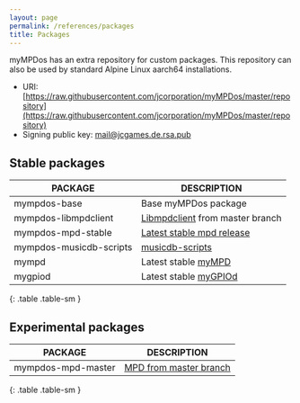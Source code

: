 ```yaml
---
layout: page
permalink: /references/packages
title: Packages
---
```


myMPDos has an extra repository for custom packages. This repository can also be used by standard Alpine Linux aarch64 installations.

- URI: [https://raw.githubusercontent.com/jcorporation/myMPDos/master/repository](https://raw.githubusercontent.com/jcorporation/myMPDos/master/repository)
- Signing public key: [mail@jcgames.de.rsa.pub](https://github.com/jcorporation/myMPDos/blob/master/mympdos/build/mympdos-base/mympdos-base/fs/etc/apk/keys/mail%40jcgames.de.rsa.pub)

## Stable packages

| PACKAGE | DESCRIPTION |
| ------- | ----------- |
| mympdos-base | Base myMPDos package |
| mympdos-libmpdclient | [Libmpdclient](https://github.com/MusicPlayerDaemon/libmpdclient) from master branch |
| mympdos-mpd-stable | [Latest stable mpd release](https://github.com/MusicPlayerDaemon/MPD) |
| mympdos-musicdb-scripts | [musicdb-scripts](https://github.com/jcorporation/musicdb-scripts) |
| mympd | Latest stable [myMPD](https://github.com/jcorporation/myMPD) |
| mygpiod | Latest stable [myGPIOd](https://github.com/jcorporation/myGPIOd) |
{: .table .table-sm }

## Experimental packages

| PACKAGE | DESCRIPTION |
| ------- | ----------- |
| mympdos-mpd-master | [MPD from master branch](https://github.com/MusicPlayerDaemon/MPD) |
{: .table .table-sm }
